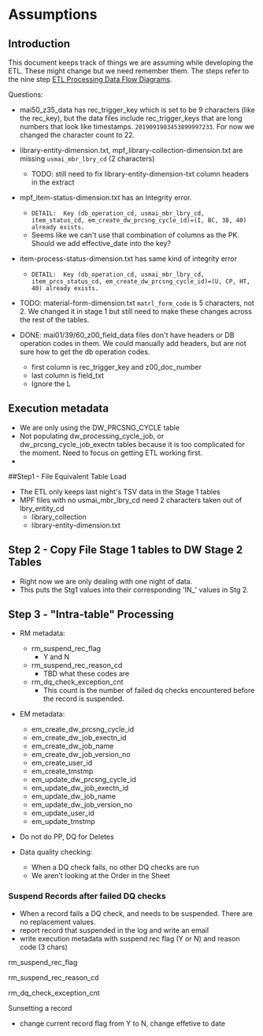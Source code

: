 # Assumptions

## Introduction

This document keeps track of things we are assuming while developing the ETL. These might change but we need remember them. The steps refer to the nine step  [ETL Processing Data Flow Diagrams](https://drive.google.com/file/d/16BcITSFaCaLhXMs4epbEsvIyguZ5RZ1h/view?usp=sharing_eil&ts=5d6e62da).



Questions: 

- mai50_z35_data has rec_trigger_key which is set to be 9 characters (like the rec_key), but the data files include rec_trigger_keys that are long numbers that look like timestamps. `2019091903453899997233`. For now we changed the character count to 22. 

- library-entity-dimension.txt, mpf_library-collection-dimension.txt are missing `usmai_mbr_lbry_cd` (2 characters)

  - TODO: still need to fix library-entity-dimension-txt column headers in the extract

- mpf_item-status-dimension.txt has an Integrity error.
  - ```DETAIL:  Key (db_operation_cd, usmai_mbr_lbry_cd, item_status_cd, em_create_dw_prcsng_cycle_id)=(I, BC, 38, 40) already exists.```
  - Seems like we can't use that combination of columns as the PK. Should we add effective_date into the key?
  
- item-process-status-dimension.txt has same kind of integrity error
  
  - ```DETAIL:  Key (db_operation_cd, usmai_mbr_lbry_cd, item_prcs_status_cd, em_create_dw_prcsng_cycle_id)=(U, CP, HT, 40) already exists.```
  
- TODO: material-form-dimension.txt `matrl_form_code` is 5 characters, not 2. We changed it in stage 1 but still need to make these changes across the rest of the tables. 

- DONE: mai01/39/60_z00_field_data files don't have headers or DB operation codes in them. We could manually add headers, but are not sure how to get the db operation codes. 

  - first column is rec_trigger_key and z00_doc_number
  - last column is field_txt
  - Ignore the L

  



## Execution metadata

-  We are only using the DW_PRCSNG_CYCLE table
- Not populating dw_processing_cycle_job, or dw_prcsng_cycle_job_exectn tables because it is too complicated for the moment. Need to focus on getting ETL working first. 
- 



##Step1 - File Equivalent Table Load

- The ETL only keeps last night's TSV data in the Stage 1 tables
- MPF files with no usmai_mbr_lbry_cd need 2 characters taken out of lbry_entity_cd
  - library_collection
  - library-entity-dimension.txt

## Step 2 - Copy File Stage 1 tables to DW Stage 2 Tables

- Right now we are only dealing with one night of data.
- This puts the Stg1 values into their corresponding 'IN_' values in Stg 2. 

## Step 3 - "Intra-table" Processing

- RM metadata:

  - rm_suspend_rec_flag
    - Y and N 
  - rm_suspend_rec_reason_cd
    - TBD what these codes are
  - rm_dq_check_exception_cnt
    - This count is the number of failed dq checks encountered before the record is suspended. 

- EM metadata:

  - em_create_dw_prcsng_cycle_id
  - em_create_dw_job_exectn_id
  - em_create_dw_job_name 
  - em_create_dw_job_version_no
  - em_create_user_id
  - em_create_tmstmp
  - em_update_dw_prcsng_cycle_id
  - em_update_dw_job_exectn_id
  - em_update_dw_job_name
  - em_update_dw_job_version_no
  - em_update_user_id
  - em_update_tmstmp

-  Do not do PP, DQ for Deletes
- Data quality checking: 
  - When a DQ check fails, no other DQ checks are run
  - We aren't looking at the Order in the Sheet
  
### Suspend Records after failed DQ checks
- When a record fails a DQ check, and needs to be suspended. There are no replacement values. 
- report record that suspended in the log and write an email
- write execution metadata with suspend rec flag (Y or N) and reason code (3 chars)



rm_suspend_rec_flag

rm_suspend_rec_reason_cd

rm_dq_check_exception_cnt



Sunsetting a record

- change current record flag from Y to N, change effetive to date